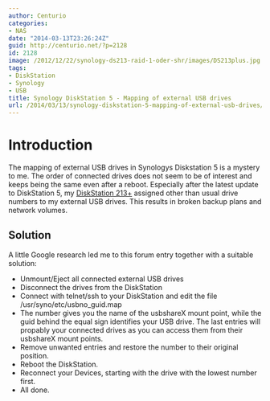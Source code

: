 ```yaml
---
author: Centurio
categories:
- NAS
date: "2014-03-13T23:26:24Z"
guid: http://centurio.net/?p=2128
id: 2128
image: /2012/12/22/synology-ds213-raid-1-oder-shr/images/DS213plus.jpg
tags:
- DiskStation
- Synology
- USB
title: Synology DiskStation 5 - Mapping of external USB drives
url: /2014/03/13/synology-diskstation-5-mapping-of-external-usb-drives/
---
```

# Introduction
The mapping of external USB drives in Synologys Diskstation 5 is a mystery to me. The order of connected drives does not seem to be of interest and keeps being the same even after a reboot. Especially after the latest update to DiskStation 5, my [DiskStation 213+](http://www.amazon.de/gp/product/B008U69DDG) assigned other than usual drive numbers to my external USB drives. This results in broken backup plans and network volumes.

## Solution
A little Google research led me to this forum entry together with a suitable solution:

  * Unmount/Eject all connected external USB drives
  * Disconnect the drives from the DiskStation
  * Connect with telnet/ssh to your DiskStation and edit the file /usr/syno/etc/usbno_guid.map
  * The number gives you the name of the usbshareX mount point, while the guid behind the equal sign identifies your USB drive. The last entries will propably your connected drives as you can access them from their usbshareX mount points.
  * Remove unwanted entries and restore the number to their original position.
  * Reboot the DiskStation.
  * Reconnect your Devices, starting with the drive with the lowest number first.
  * All done.